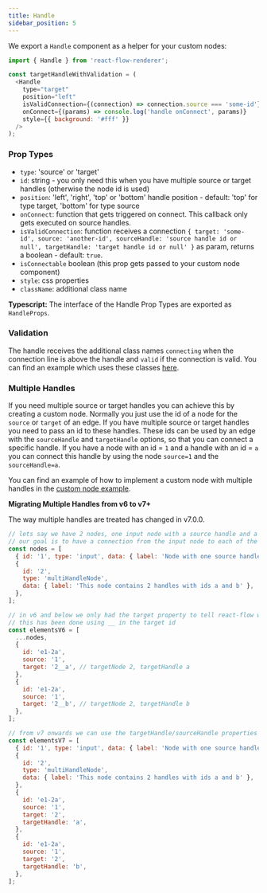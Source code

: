 ```yaml
---
title: Handle
sidebar_position: 5
---
```


We export a `Handle` component as a helper for your custom nodes:

```javascript
import { Handle } from 'react-flow-renderer';

const targetHandleWithValidation = (
  <Handle
    type="target"
    position="left"
    isValidConnection={(connection) => connection.source === 'some-id'}
    onConnect={(params) => console.log('handle onConnect', params)}
    style={{ background: '#fff' }}
  />
);
```

### Prop Types

- `type`: 'source' or 'target'
- `id`: string - you only need this when you have multiple source or target handles (otherwise the node id is used)
- `position`: 'left', 'right', 'top' or 'bottom' handle position - default: 'top' for type target, 'bottom' for type source
- `onConnect`: function that gets triggered on connect. This callback only gets executed on source handles.
- `isValidConnection`: function receives a connection `{ target: 'some-id', source: 'another-id', sourceHandle: 'source handle id or null', targetHandle: 'target handle id or null' }` as param, returns a boolean - default: `true`.
- `isConnectable` boolean (this prop gets passed to your custom node component)
- `style`: css properties
- `className`: additional class name

**Typescript:** The interface of the Handle Prop Types are exported as `HandleProps`.

### Validation

The handle receives the additional class names `connecting` when the connection line is above the handle and `valid` if the connection is valid. You can find an example which uses these classes [here](/examples/validation/).

### Multiple Handles

If you need multiple source or target handles you can achieve this by creating a custom node. Normally you just use the id of a node for the `source` or `target` of an edge. If you have multiple source or target handles you need to pass an id to these handles. These ids can be used by an edge with the `sourceHandle` and `targetHandle` options, so that you can connect a specific handle. If you have a node with an id = `1` and a handle with an id = `a` you can connect this handle by using the node `source=1` and the `sourceHandle=a`.

You can find an example of how to implement a custom node with multiple handles in the [custom node example](/examples/custom-node/).

**Migrating Multiple Handles from v6 to v7+**

The way multiple handles are treated has changed in v7.0.0.

```javascript
// lets say we have 2 nodes, one input node with a source handle and a custom node with two target handles which have the ids a and b
// our goal is to have a connection from the input node to each of the target handles of the custom node
const nodes = [
  { id: '1', type: 'input', data: { label: 'Node with one source handle' } },
  {
    id: '2',
    type: 'multiHandleNode',
    data: { label: 'This node contains 2 handles with ids a and b' },
  },
];

// in v6 and below we only had the target property to tell react-flow which handle is connected
// this has been done using __ in the target id
const elementsV6 = [
  ...nodes,
  {
    id: 'e1-2a',
    source: '1',
    target: '2__a', // targetNode 2, targetHandle a
  },
  {
    id: 'e1-2a',
    source: '1',
    target: '2__b', // targetNode 2, targetHandle b
  },
];

// from v7 onwards we can use the targetHandle/sourceHandle properties to define which handle the edge is connecting exactly
const elementsV7 = [
  { id: '1', type: 'input', data: { label: 'Node with one source handle' } },
  {
    id: '2',
    type: 'multiHandleNode',
    data: { label: 'This node contains 2 handles with ids a and b' },
  },
  {
    id: 'e1-2a',
    source: '1',
    target: '2',
    targetHandle: 'a',
  },
  {
    id: 'e1-2a',
    source: '1',
    target: '2',
    targetHandle: 'b',
  },
];
```
